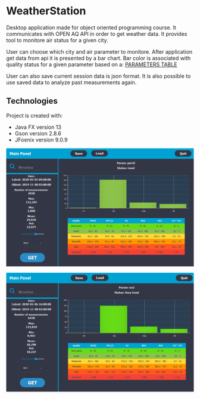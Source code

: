 # WeatherStation
Desktop application made for object oriented programming course. It communicates with OPEN AQ API in order to get weather data.
It provides tool to monitore air status for a given city.
>
User can choose which city and air parameter to monitore. After application get data from api it is presented by a bar chart. Bar color is associated with quality status for a given parameter based on a:
[PARAMETERS TABLE](https://powietrze.gios.gov.pl/pjp/content/show/1001197)
>
User can also save current session data is json format. It is also possible to use saved data to analyze past measurements again.

>
## Technologies 
Project is created with:
* Java FX version 13
* Gson version 2.8.6
* JFoenix version 9.0.9
>

![Image1](./images/mainpanel.PNG)
>
![Image2](./images/mainpanel2.PNG)
